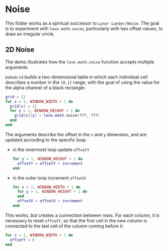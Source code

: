 # Noise

This folder works as a spiritual successor to `Lunar Lander/Noise`. The goal is to experiment with `love.math.noise`, particularly with two offset values, to draw an irregular circle.

## 2D Noise

The demo illustrates how the `love.math.noise` function accepts multiple arguments.

`makeGrid` builds a two-dimensional table in which each individual cell describes a number in the `[0,1]` range, with the goal of using the value for the alpha channel of a black rectangle.

```lua
grid = {}
for x = 1, WINDOW_WIDTH + 1 do
  grid[x] = {}
  for y = 1, WINDOW_HEIGHT + 1 do
    grid[x][y] = love.math.noise(???, ???)
  end
end
```

The arguments describe the offset in the `x` and `y` dimension, and are updated according to the specific loop:

- in the innermost loop update `offsetY`

  ```lua
  for y = 1, WINDOW_HEIGHT + 1 do
    offsetY = offsetY + increment
  end
  ```

- in the outer loop increment `offsetX`

  ```lua
  for x = 1, WINDOW_WIDTH + 1 do
    for y = 1, WINDOW_HEIGHT + 1 do
    end
    offsetX = offsetX + increment
  end
  ```

This works, but creates a connection between rows. For each column, it is necessary to reset `offsetY`, so that the first cell in the new column is connected to the last cell of the column coming before it.

```lua
for x = 1, WINDOW_WIDTH + 1 do
  offsetY = 0
end
```
